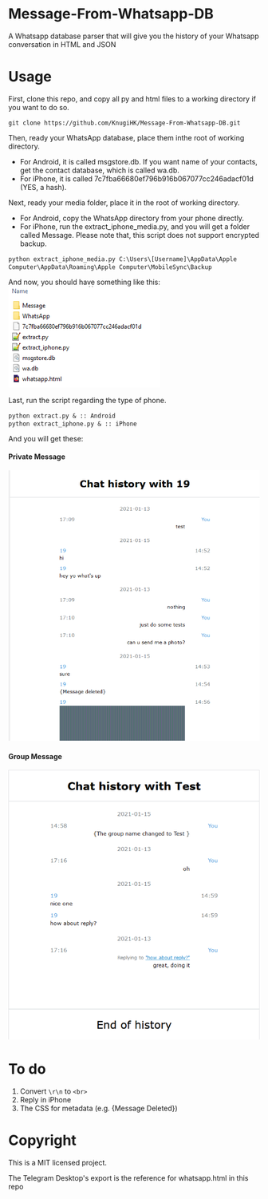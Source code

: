 # Message-From-Whatsapp-DB
A Whatsapp database parser that will give you the history of your Whatsapp conversation in HTML and JSON

# Usage
First, clone this repo, and copy all py and html files to a working directory if you want to do so.
```shell
git clone https://github.com/KnugiHK/Message-From-Whatsapp-DB.git
```
Then, ready your WhatsApp database, place them inthe root of working directory.
* For Android, it is called msgstore.db. If you want name of your contacts, get the contact database, which is called wa.db.
* For iPhone, it is called 7c7fba66680ef796b916b067077cc246adacf01d (YES, a hash).

Next, ready your media folder, place it in the root of working directory.
* For Android, copy the WhatsApp directory from your phone directly.
* For iPhone, run the extract_iphone_media.py, and you will get a folder called Message. Please note that, this script does not support encrypted backup.
```
python extract_iphone_media.py C:\Users\[Username]\AppData\Apple Computer\AppData\Roaming\Apple Computer\MobileSync\Backup
```
And now, you should have something like this:
![Folder structure](structure.png)

Last, run the script regarding the type of phone.
```
python extract.py & :: Android
python extract_iphone.py & :: iPhone
```
And you will get these:
#### Private Message
![Private Message](pm.png)

#### Group Message
![Group Message](group.png)

# To do
1. Convert ```\r\n``` to ```<br>```
2. Reply in iPhone
3. The CSS for metadata (e.g. {Message Deleted})

# Copyright
This is a MIT licensed project.

The Telegram Desktop's export is the reference for whatsapp.html in this repo
